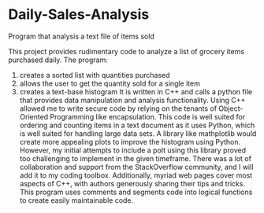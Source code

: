 # Daily-Sales-Analysis
Program that analysis a text file of items sold

This project provides rudimentary code to analyze a list of grocery items purchased daily. The program: 
1.	creates a sorted list with quantities purchased
2.	allows the user to get the quantity sold for a single item
3.	creates a text-base histogram
It is written in C++ and calls a python file that provides data manipulation and analysis functionality. Using C++ allowed me to write secure code by relying on the tenants of Object-Oriented Programming like encapsulation. This code is well suited for ordering and counting items in a text document as it uses Python, which is well suited for handling large data sets. A library like mathplotlib would create more appealing plots to improve the histogram using Python. However, my initial attempts to include a polt using this library proved too challenging to implement in the given timeframe. There was a lot of collaboration and support from the StackOverflow community, and I will add it to my coding toolbox. Additionally, myriad web pages cover most aspects of C++, with authors generously sharing their tips and tricks. This program uses comments and segments code into logical functions to create easily maintainable code. 
